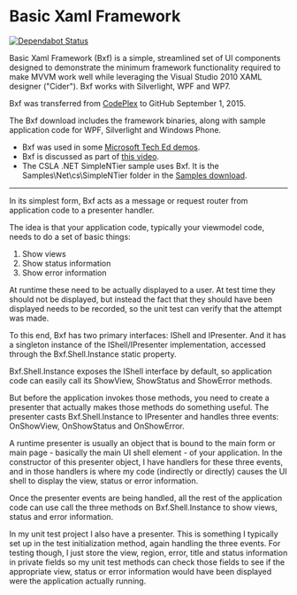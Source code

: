 Basic Xaml Framework
====================
[![Dependabot Status](https://api.dependabot.com/badges/status?host=github&repo=MarimerLLC/Bxf)](https://dependabot.com)

Basic Xaml Framework (Bxf) is a simple, streamlined set of UI components designed to demonstrate the minimum framework functionality required to make MVVM work well while leveraging the Visual Studio 2010 XAML designer ("Cider"). Bxf works with Silverlight, WPF and WP7.

Bxf was transferred from [CodePlex](https://bxf.codeplex.com) to GitHub September 1, 2015.

The Bxf download includes the framework binaries, along with sample application code for WPF, Silverlight and Windows Phone.

* Bxf was used in some [Microsoft Tech Ed demos](http://www.lhotka.net/Article.aspx?id=389bb59d-2760-4309-aee2-f55a976ef100).
* Bxf is discussed as part of [this video](http://www.lhotka.net/files/MvvmIntro.wmv).
* The CSLA .NET SimpleNTier sample uses Bxf. It is the Samples\Net\cs\SimpleNTier folder in the [Samples download](http://www.lhotka.net/cslanet/download.aspx).

---

In its simplest form, Bxf acts as a message or request router from application code to a presenter handler.

The idea is that your application code, typically your viewmodel code, needs to do a set of basic things:

1. Show views 
1. Show status information 
1. Show error information

At runtime these need to be actually displayed to a user. At test time they should not be displayed, but instead the fact that they should have been displayed needs to be recorded, so the unit test can verify that the attempt was made.

To this end, Bxf has two primary interfaces: IShell and IPresenter. And it has a singleton instance of the IShell/IPresenter implementation, accessed through the Bxf.Shell.Instance static property.

Bxf.Shell.Instance exposes the IShell interface by default, so application code can easily call its ShowView, ShowStatus and ShowError methods.

But before the application invokes those methods, you need to create a presenter that actually makes those methods do something useful. The presenter casts Bxf.Shell.Instance to IPresenter and handles three events: OnShowView, OnShowStatus and OnShowError.

A runtime presenter is usually an object that is bound to the main form or main page - basically the main UI shell element - of your application. In the constructor of this presenter object, I have handlers for these three events, and in those handlers is where my code (indirectly or directly) causes the UI shell to display the view, status or error information.

Once the presenter events are being handled, all the rest of the application code can use call the three methods on Bxf.Shell.Instance to show views, status and error information.

In my unit test project I also have a presenter. This is something I typically set up in the test initialization method, again handling the three events. For testing though, I just store the view, region, error, title and status information in private fields so my unit test methods can check those fields to see if the appropriate view, status or error information would have been displayed were the application actually running.
